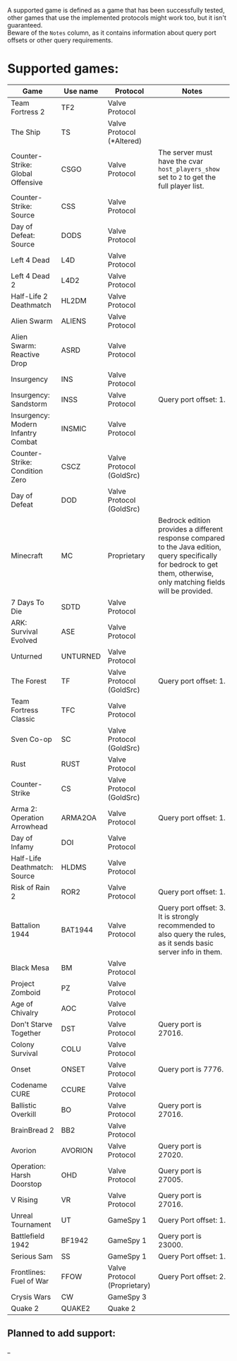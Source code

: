 A supported game is defined as a game that has been successfully tested, other games that use the implemented protocols might work too, but it isn't guaranteed.  
Beware of the `Notes` column, as it contains information about query port offsets or other query requirements.

# Supported games:
| Game                               | Use name | Protocol                     | Notes                                                                                                                                                                     |
|------------------------------------|----------|------------------------------|---------------------------------------------------------------------------------------------------------------------------------------------------------------------------|
| Team Fortress 2                    | TF2      | Valve Protocol               |                                                                                                                                                                           |
| The Ship                           | TS       | Valve Protocol (*Altered)    |                                                                                                                                                                           |
| Counter-Strike: Global Offensive   | CSGO     | Valve Protocol               | The server must have the cvar `host_players_show` set to `2` to get the full player list.                                                                                 |
| Counter-Strike: Source             | CSS      | Valve Protocol               |                                                                                                                                                                           |
| Day of Defeat: Source              | DODS     | Valve Protocol               |                                                                                                                                                                           |
| Left 4 Dead                        | L4D      | Valve Protocol               |                                                                                                                                                                           |
| Left 4 Dead 2                      | L4D2     | Valve Protocol               |                                                                                                                                                                           |
| Half-Life 2 Deathmatch             | HL2DM    | Valve Protocol               |                                                                                                                                                                           |
| Alien Swarm                        | ALIENS   | Valve Protocol               |                                                                                                                                                                           |
| Alien Swarm: Reactive Drop         | ASRD     | Valve Protocol               |                                                                                                                                                                           |
| Insurgency                         | INS      | Valve Protocol               |                                                                                                                                                                           |
| Insurgency: Sandstorm              | INSS     | Valve Protocol               | Query port offset: 1.                                                                                                                                                     |
| Insurgency: Modern Infantry Combat | INSMIC   | Valve Protocol               |                                                                                                                                                                           |
| Counter-Strike: Condition Zero     | CSCZ     | Valve Protocol (GoldSrc)     |                                                                                                                                                                           |
| Day of Defeat                      | DOD      | Valve Protocol (GoldSrc)     |                                                                                                                                                                           |
| Minecraft                          | MC       | Proprietary                  | Bedrock edition provides a different response compared to the Java edition, query specifically for bedrock to get them, otherwise, only matching fields will be provided. |
| 7 Days To Die                      | SDTD     | Valve Protocol               |                                                                                                                                                                           |
| ARK: Survival Evolved              | ASE      | Valve Protocol               |                                                                                                                                                                           |
| Unturned                           | UNTURNED | Valve Protocol               |                                                                                                                                                                           |
| The Forest                         | TF       | Valve Protocol (GoldSrc)     | Query port offset: 1.                                                                                                                                                     |
| Team Fortress Classic              | TFC      | Valve Protocol               |                                                                                                                                                                           |
| Sven Co-op                         | SC       | Valve Protocol (GoldSrc)     |                                                                                                                                                                           |
| Rust                               | RUST     | Valve Protocol               |                                                                                                                                                                           |
| Counter-Strike                     | CS       | Valve Protocol (GoldSrc)     |                                                                                                                                                                           |
| Arma 2: Operation Arrowhead        | ARMA2OA  | Valve Protocol               | Query port offset: 1.                                                                                                                                                     |
| Day of Infamy                      | DOI      | Valve Protocol               |                                                                                                                                                                           |
| Half-Life Deathmatch: Source       | HLDMS    | Valve Protocol               |                                                                                                                                                                           |
| Risk of Rain 2                     | ROR2     | Valve Protocol               | Query port offset: 1.                                                                                                                                                     |
| Battalion 1944                     | BAT1944  | Valve Protocol               | Query port offset: 3. It is strongly recommended to also query the rules, as it sends basic server info in them.                                                          |
| Black Mesa                         | BM       | Valve Protocol               |                                                                                                                                                                           |
| Project Zomboid                    | PZ       | Valve Protocol               |                                                                                                                                                                           |
| Age of Chivalry                    | AOC      | Valve Protocol               |                                                                                                                                                                           |
| Don't Starve Together              | DST      | Valve Protocol               | Query port is 27016.                                                                                                                                                      |
| Colony Survival                    | COLU     | Valve Protocol               |                                                                                                                                                                           |
| Onset                              | ONSET    | Valve Protocol               | Query port is 7776.                                                                                                                                                       |
| Codename CURE                      | CCURE    | Valve Protocol               |                                                                                                                                                                           |
| Ballistic Overkill                 | BO       | Valve Protocol               | Query port is 27016.                                                                                                                                                      |
| BrainBread 2                       | BB2      | Valve Protocol               |                                                                                                                                                                           |
| Avorion                            | AVORION  | Valve Protocol               | Query port is 27020.                                                                                                                                                      |
| Operation: Harsh Doorstop          | OHD      | Valve Protocol               | Query port is 27005.                                                                                                                                                      |
| V Rising                           | VR       | Valve Protocol               | Query port is 27016.                                                                                                                                                      |
| Unreal Tournament                  | UT       | GameSpy 1                    | Query Port offset: 1.                                                                                                                                                     |
| Battlefield 1942                   | BF1942   | GameSpy 1                    | Query port is 23000.                                                                                                                                                      |
| Serious Sam                        | SS       | GameSpy 1                    | Query Port offset: 1.                                                                                                                                                     |
| Frontlines: Fuel of War            | FFOW     | Valve Protocol (Proprietary) | Query Port offset: 2.                                                                                                                                                     |
| Crysis Wars                        | CW       | GameSpy 3                    |                                                                                                                                                                           |
| Quake 2                            | QUAKE2   | Quake 2                      |                                                                                                                                                                           |

## Planned to add support:
_

